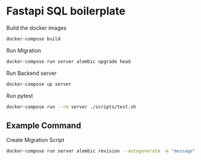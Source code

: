 # Fastapi SQL boilerplate

Build the docker images

```bash
docker-compose build
```

Run Migration

```bash
docker-compose run server alembic upgrade head
```

Run Backend server

```bash
docker-compose up server
```

Run pytest

```bash
docker-compose run --rm server ./scripts/test.sh
```

## Example Command

Create Migration Script

```bash
docker-compose run server alembic revision --autogenerate -m "message"
```
